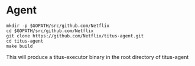 # Agent

```
mkdir -p $GOPATH/src/github.com/Netflix
cd $GOPATH/src/github.com/Netflix
git clone https://github.com/Netflix/titus-agent.git
cd titus-agent
make build
```

This will produce a titus-executor binary in the root directory of titus-agent